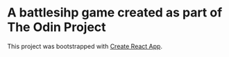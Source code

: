 # A battlesihp game created as part of The Odin Project

This project was bootstrapped with [Create React App](https://github.com/facebook/create-react-app).

